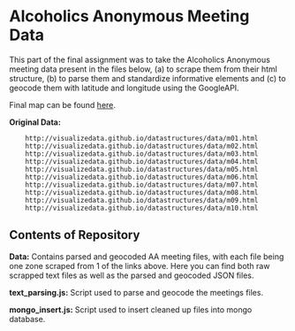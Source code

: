 # Alcoholics Anonymous Meeting Data

This part of the final assignment was to take the Alcoholics Anonymous meeting data present in the files below, (a) to scrape them from their html structure, (b) to parse them and standardize informative elements and (c) to geocode them with latitude and longitude using the GoogleAPI.

Final map can be found [here](http://ec2-18-216-148-3.us-east-2.compute.amazonaws.com:4000/aa).

**Original Data:** 

        http://visualizedata.github.io/datastructures/data/m01.html  
        http://visualizedata.github.io/datastructures/data/m02.html  
        http://visualizedata.github.io/datastructures/data/m03.html  
        http://visualizedata.github.io/datastructures/data/m04.html  
        http://visualizedata.github.io/datastructures/data/m05.html  
        http://visualizedata.github.io/datastructures/data/m06.html  
        http://visualizedata.github.io/datastructures/data/m07.html  
        http://visualizedata.github.io/datastructures/data/m08.html  
        http://visualizedata.github.io/datastructures/data/m09.html  
        http://visualizedata.github.io/datastructures/data/m10.html  

## Contents of Repository


**Data:** Contains parsed and geocoded AA meeting files, with each file being one zone scraped from 1 of the links above. Here you can find both raw scrapped text files as well as the parsed and geocoded JSON files.

**text_parsing.js:** Script used to parse and geocode the meetings files. 

**mongo_insert.js:** Script used to insert cleaned up files into mongo database.